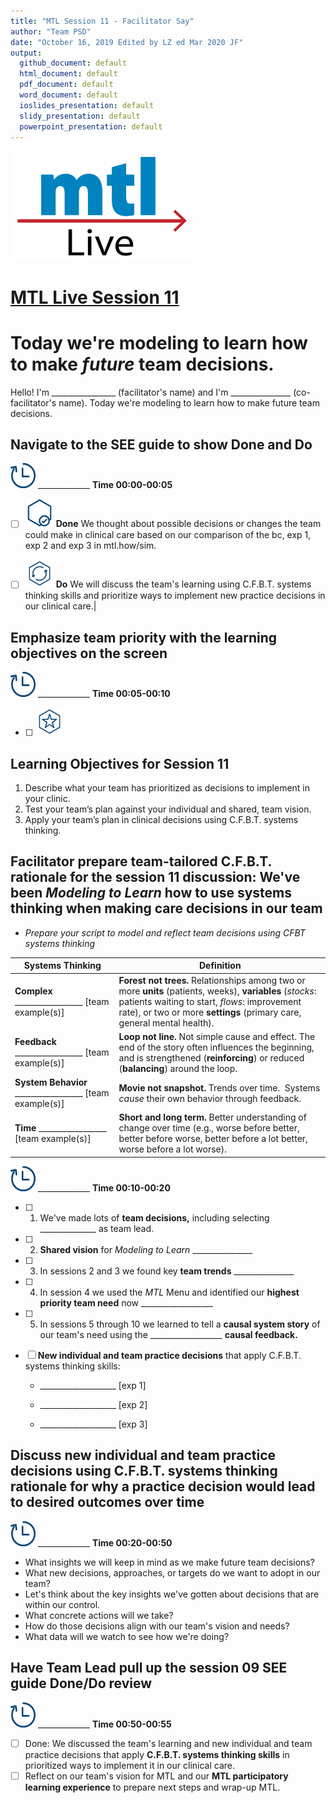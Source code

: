 ```yaml
---
title: "MTL Session 11 - Facilitator Say"
author: "Team PSD"
date: "October 16, 2019 Edited by LZ ed Mar 2020 JF"
output: 
  github_document: default
  html_document: default
  pdf_document: default
  word_document: default
  ioslides_presentation: default
  slidy_presentation: default
  powerpoint_presentation: default
---
```


<img src = "https://github.com/lzim/teampsd/blob/master/resources/logos/mtl_live_sq_sm.png"
     height = "175" width = "290">

# [MTL Live Session 11](https://github.com/lzim/mtl/blob/master/blue/session11/s11_learner/mtl_session11_see.md "MTL Live Session 11")

# Today we're modeling to learn how to make _future_ team decisions.

Hello! I'm \________________ (facilitator's name) and I'm \_______________ (co-facilitator's name). Today we're modeling to learn how to make future team decisions.

## Navigate to the SEE guide to show Done and Do

<img src = "https://github.com/lzim/teampsd/blob/master/resources/icons/timestamp.png" height = "40" width = "40" style ="display: inline-block"/> _____________ **Time 00:00-00:05**

- [ ] <img src = "https://github.com/lzim/teampsd/blob/master/resources/icons/done.png" height = "45" width = "45"> **Done** We thought about possible decisions or changes the team could make in clinical care based on our comparison of the bc, exp 1, exp 2 and exp 3 in mtl.how/sim.

- [ ] <img src = "https://github.com/lzim/teampsd/blob/master/resources/icons/do.png" height = "45" width = "45"> **Do** We will discuss the team's learning using C.F.B.T. systems thinking skills and prioritize ways to implement new practice decisions in our clinical care.|

## Emphasize team priority with the learning objectives on the screen

<img src = "https://github.com/lzim/teampsd/blob/master/resources/icons/timestamp.png" height = "40" width = "40" style ="display: inline-block"/> _____________ **Time 00:05-00:10**

- [ ] <img src = "https://github.com/lzim/teampsd/blob/master/resources/icons/learning_objectives.png" height = "45" width = "45">

## Learning Objectives for Session 11

1. Describe what your team has prioritized as decisions to implement in your clinic.
2. Test your team’s plan against your individual and shared, team vision.
3. Apply your team’s plan in clinical decisions using C.F.B.T. systems thinking.

## Facilitator prepare team-tailored C.F.B.T. rationale for the session 11 discussion: We've been _Modeling to Learn_ how to use systems thinking when making care decisions in our team  

- _Prepare your script to model and reflect team decisions using CFBT systems thinking_  

Systems Thinking | Definition  
-- | --  
**Complex** _________________ [team example(s)]| **Forest   not trees.**    Relationships among two or more **units** (patients, weeks), **variables** (_stocks_: patients waiting to start, _flows_: improvement rate), or two or more **settings** (primary care, general mental health).  
**Feedback** _________________ [team example(s)]| **Loop not line.**    Not simple cause and effect. The end of   the story often influences the beginning, and is strengthened (**reinforcing**)   or reduced (**balancing**) around the loop.  
**System Behavior** _________________ [team example(s)]| **Movie   not snapshot.**    Trends over time.    Systems _cause_ their own behavior through feedback.  
**Time** _________________ [team example(s)]| **Short   and   long term.**      Better understanding of change over time   (e.g., worse before better, better before worse, better before a lot better, worse before a lot worse).  

 <img src = "https://github.com/lzim/teampsd/blob/master/resources/icons/timestamp.png" height = "40" width = "40" style ="display: inline-block"/> _____________ **Time 00:10-00:20**  

- [ ] 1. We've made lots of **team decisions,** including selecting ______________ as team lead.  

- [ ] 2. **Shared vision** for *Modeling to Learn* _______________  

- [ ] 3. In sessions 2 and 3 we found key **team trends** _______________  

- [ ] 4. In session 4 we used the *MTL* Menu and identified our **highest priority team need** now __________________  

- [ ] 5. In sessions 5 through 10 we learned to tell a **causal system story** of our team's need using the __________________ **causal feedback.**  

- [ ] **New individual and team practice decisions** that apply C.F.B.T. systems thinking skills:  

  - ___________________ [exp 1]  

  - ___________________ [exp 2]  

  - ___________________ [exp 3]  

## Discuss **new individual and team practice decisions** using **C.F.B.T. systems thinking** rationale for **why** a practice decision would lead to desired outcomes over time

<img src = "https://github.com/lzim/teampsd/blob/master/resources/icons/timestamp.png" height = "40" width = "40" style ="display: inline-block"/> _____________ **Time 00:20-00:50**

- What insights we will keep in mind as we make future team decisions?
- What new decisions, approaches, or targets do we want to adopt in our team?  
- Let's think about the key insights we've gotten about decisions that are within our control.
- What concrete actions will we take?
- How do those decisions align with our team's vision and needs?  
- What data will we watch to see how we're doing?  

## Have Team Lead pull up the session 09 SEE guide Done/Do review

<img src = "https://github.com/lzim/teampsd/blob/master/resources/icons/timestamp.png" height = "40" width = "40" style ="display: inline-block"/> _____________ **Time 00:50-00:55**

- [ ] Done: We discussed the team's learning and new individual and team practice decisions that apply **C.F.B.T. systems thinking skills** in prioritized ways to implement it in our clinical care.
- [ ] Reflect on our team's vision for MTL and our **MTL participatory learning experience** to prepare next steps and wrap-up MTL.
